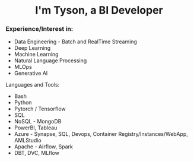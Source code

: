 <h1 align="center">I'm Tyson, a BI Developer</h1>

### Experience/Interest in:
* Data Engineering - Batch and RealTime Streaming
* Deep Learning
* Machine Learning
* Natural Language Processing
* MLOps
* Generative AI


Languages and Tools:
* Bash
* Python
* Pytorch / Tensorflow
* SQL
* NoSQL - MongoDB
* PowerBI, Tableau
* Azure - Synapse, SQL, Devops, Container Registry/Instances/WebApp, AMLStudio
* Apache - Airflow, Spark
* DBT, DVC, MLflow
